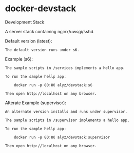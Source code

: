 # docker-devstack
Development Stack

A server stack containing nginx/uwsgi/sshd.

Default version (latest):

    The default version runs under s6.


Example (s6):

    The sample scripts in /services implements a hello app.

    To run the sample hellp app:

        docker run -p 80:80 alyz/devstack:s6

    Then open http://localhost on any browser.

Alterate Example (supervisor):

    An alternate version installs and runs under supervisor.

    The sample scripts in /supervisor implements a hello app.

    To run the sample hellp app:

        docker run -p 80:80 alyz/devstack:supervisor

    Then open http://localhost on any browser.
